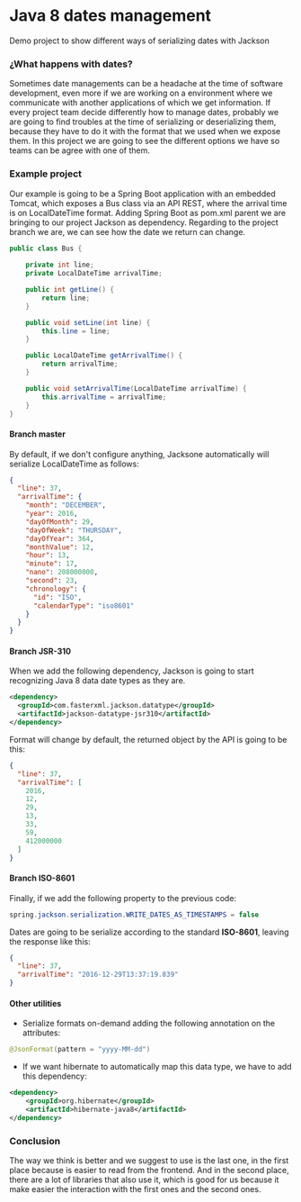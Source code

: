 # Java 8 dates management

Demo project to show different ways of serializing dates with Jackson 

### ¿What happens with dates? ###

Sometimes date managements can be a headache at the time of software development, even more if we are working on a
environment where we communicate with another applications of which we get information.
If every project team decide differently how to manage dates, probably we are going to find troubles at the time of 
serializing or deserializing them, because they have to do it with the format that we used when we expose them. In this 
project we are going to see the different options we have so teams can be agree with one of them.

### Example project ###

Our example is going to be a Spring Boot application with an embedded Tomcat, which exposes a Bus class via an API REST,
where the arrival time is on LocalDateTime format. Adding Spring Boot as pom.xml parent we are bringing to our project 
Jackson as dependency. Regarding to the project branch we are, we can see how the date we return can change.

```java
public class Bus {
    
    private int line;
    private LocalDateTime arrivalTime;

    public int getLine() {
        return line;
    }

    public void setLine(int line) {
        this.line = line;
    }

    public LocalDateTime getArrivalTime() {
        return arrivalTime;
    }

    public void setArrivalTime(LocalDateTime arrivalTime) {
        this.arrivalTime = arrivalTime;
    }
}
```

#### Branch master ####

By default, if we don't configure anything, Jacksone automatically will serialize LocalDateTime as follows:
```json
{
  "line": 37,
  "arrivalTime": {
    "month": "DECEMBER",
    "year": 2016,
    "dayOfMonth": 29,
    "dayOfWeek": "THURSDAY",
    "dayOfYear": 364,
    "monthValue": 12,
    "hour": 13,
    "minute": 17,
    "nano": 208000000,
    "second": 23,
    "chronology": {
      "id": "ISO",
      "calendarType": "iso8601"
    }
  }
}
```

#### Branch JSR-310 ####

When we add the following dependency, Jackson is going to start recognizing Java 8 data date types as they are.

```xml
<dependency>
  <groupId>com.fasterxml.jackson.datatype</groupId>
  <artifactId>jackson-datatype-jsr310</artifactId>
</dependency>
```
Format will change by default, the returned object by the API is going to be this:

```json
{
  "line": 37,
  "arrivalTime": [
    2016,
    12,
    29,
    13,
    33,
    59,
    412000000
  ]
}
```

#### Branch ISO-8601 ####

Finally, if we add the following property to the previous code:

```java
spring.jackson.serialization.WRITE_DATES_AS_TIMESTAMPS = false
```

Dates are going to be serialize according to the standard **ISO-8601**, leaving the response like this:

```json
{
  "line": 37,
  "arrivalTime": "2016-12-29T13:37:19.839"
}
```

#### Other utilities ####

* Serialize formats on-demand adding the following annotation on the attributes:
```java
@JsonFormat(pattern = "yyyy-MM-dd")
```
* If we want hibernate to automatically map this data type, we have to add this dependency:
```xml
<dependency>
	<groupId>org.hibernate</groupId>
	<artifactId>hibernate-java8</artifactId>
</dependency>
```

### Conclusion ###

The way we think is better and we suggest to use is the last one, in the first place because is easier to read from the
frontend. And in the second place, there are a lot of libraries that also use it, which is good for us because it make
easier the interaction with the first ones and the second ones.